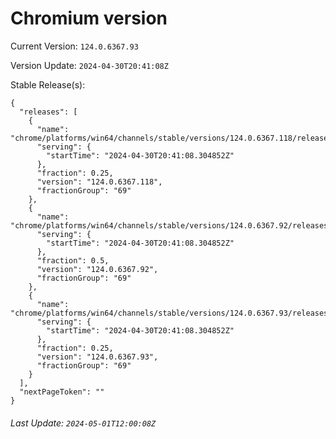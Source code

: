# Chromium version

Current Version: `124.0.6367.93`

Version Update: `2024-04-30T20:41:08Z`

Stable Release(s):
```
{
  "releases": [
    {
      "name": "chrome/platforms/win64/channels/stable/versions/124.0.6367.118/releases/1714509668",
      "serving": {
        "startTime": "2024-04-30T20:41:08.304852Z"
      },
      "fraction": 0.25,
      "version": "124.0.6367.118",
      "fractionGroup": "69"
    },
    {
      "name": "chrome/platforms/win64/channels/stable/versions/124.0.6367.92/releases/1714509668",
      "serving": {
        "startTime": "2024-04-30T20:41:08.304852Z"
      },
      "fraction": 0.5,
      "version": "124.0.6367.92",
      "fractionGroup": "69"
    },
    {
      "name": "chrome/platforms/win64/channels/stable/versions/124.0.6367.93/releases/1714509668",
      "serving": {
        "startTime": "2024-04-30T20:41:08.304852Z"
      },
      "fraction": 0.25,
      "version": "124.0.6367.93",
      "fractionGroup": "69"
    }
  ],
  "nextPageToken": ""
}
```

###### Last Update: `2024-05-01T12:00:08Z`
        